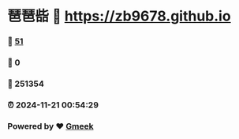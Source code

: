 # 琶琶啙 :link: https://zb9678.github.io 
### :page_facing_up: [51](https://zb9678.github.io/tag.html) 
### :speech_balloon: 0 
### :hibiscus: 251354 
### :alarm_clock: 2024-11-21 00:54:29 
### Powered by :heart: [Gmeek](https://github.com/Meekdai/Gmeek)

